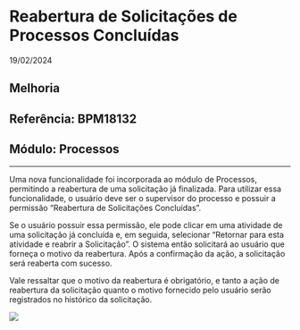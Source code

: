 # Reabertura de Solicitações de Processos Concluídas
19/02/2024
## Melhoria
## Referência: BPM18132
## Módulo: Processos
***

Uma nova funcionalidade foi incorporada ao módulo de Processos, permitindo a reabertura de uma solicitação já finalizada. Para utilizar essa funcionalidade, o usuário deve ser o supervisor do processo e possuir a permissão “Reabertura de Solicitações Concluídas”.

Se o usuário possuir essa permissão, ele pode clicar em uma atividade de uma solicitação já concluída e, em seguida, selecionar “Retornar para esta atividade e reabrir a Solicitação”. O sistema então solicitará ao usuário que forneça o motivo da reabertura. Após a confirmação da ação, a solicitação será reaberta com sucesso.

Vale ressaltar que o motivo da reabertura é obrigatório, e tanto a ação de reabertura da solicitação quanto o motivo fornecido pelo usuário serão registrados no histórico da solicitação.

![]([PATH_IMG]/BPM18132_permissao_reabertura_solicitacao.png)